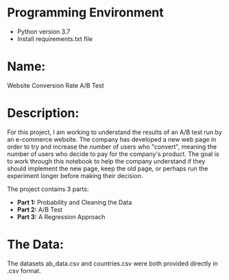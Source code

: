 # Programming Environment
- Python version 3.7
- Install requirements.txt file


# Name:

Website Conversion Rate A/B Test


# Description:

For this project, I am working to understand the results of an A/B test run by an e-commerce website. The company has developed a new web page in order to try and increase the number of users who "convert", meaning the number of users who decide to pay for the company's product. The goal is to work through this notebook to help the company understand if they should implement the new page, keep the old page, or perhaps run the experiment longer before making their decision.

The project contains 3 parts:
- **Part 1:** Probability and Cleaning the Data
- **Part 2:** A/B Test
- **Part 3:** A Regression Approach


# The Data:

The datasets ab_data.csv and countries.csv were both provided directly in .csv format.
